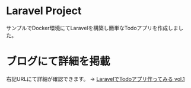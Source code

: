 # Laravel Project
サンプルでDocker環境にてLaravelを構築し簡単なTodoアプリを作成しました。

# ブログにて詳細を掲載
右記URLにて詳細が確認できます。 → [LaravelでTodoアプリ作ってみる vol.1](https://or-project.com/blog/docker-laravel-todo-1)